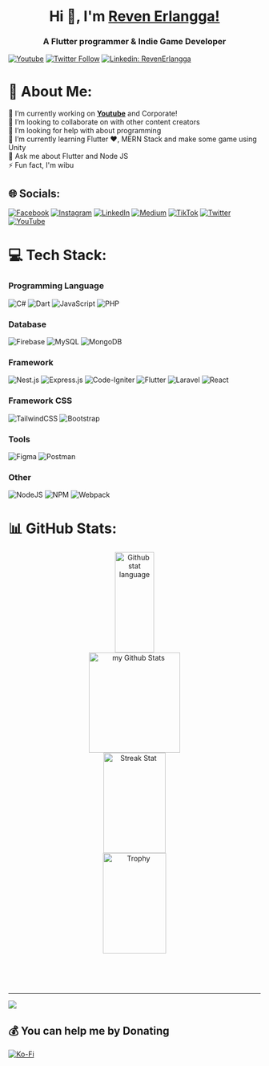 <h1 align="center"> Hi 👋, I'm <a href="https://www.youtube.com/channel/UCmX0A6hZcnIsHAiXOQsJ0pQ">Reven Erlangga!</a></h1>
<h3 align="center">A Flutter programmer & Indie Game Developer</h3>

[![Youtube](https://img.shields.io/static/v1?label=RevenErlangga&message=Subscribe&logo=YouTube&color=FF0000&style=for-the-badge)][youtube]
[![Twitter Follow](https://img.shields.io/twitter/follow/RevenErlangga?color=1DA1F2&label=Followers&logo=twitter&style=for-the-badge)][twitter]
[![Linkedin: RevenErlangga](https://img.shields.io/badge/-CONNECT-blue?style=for-the-badge&logo=Linkedin&link=https://www.linkedin.com/in/reven-erlangga)][linkedin]

# 💫 About Me:
🔭 I’m currently working on [**Youtube**][youtube] and Corporate!<br>
👯 I’m looking to collaborate on with other content creators<br>
🤝 I’m looking for help with  about programming<br>
🌱 I’m currently learning Flutter ❤️, MERN Stack and make some game using Unity<br>
💬 Ask me about Flutter and Node JS<br>
⚡ Fun fact, I'm wibu


## 🌐 Socials:
[![Facebook](https://img.shields.io/badge/Facebook-%231877F2.svg?logo=Facebook&logoColor=white)](https://facebook.com/reven.ferlian) 
[![Instagram](https://img.shields.io/badge/Instagram-%23E4405F.svg?logo=Instagram&logoColor=white)](https://instagram.com/reven.erlangga) 
[![LinkedIn](https://img.shields.io/badge/LinkedIn-%230077B5.svg?logo=linkedin&logoColor=white)](https://linkedin.com/in/reven-ferlian-erlangga) 
[![Medium](https://img.shields.io/badge/Medium-12100E?logo=medium&logoColor=white)](https://medium.com/@reven.erlangga) 
[![TikTok](https://img.shields.io/badge/TikTok-%23000000.svg?logo=TikTok&logoColor=white)](https://tiktok.com/@reven.erlangga) 
[![Twitter](https://img.shields.io/badge/Twitter-%231DA1F2.svg?logo=Twitter&logoColor=white)](https://twitter.com/RevenErlangga) 
[![YouTube](https://img.shields.io/badge/YouTube-%23FF0000.svg?logo=YouTube&logoColor=white)](https://youtube.com/c/UCmX0A6hZcnIsHAiXOQsJ0pQ) 

# 💻 Tech Stack:
### Programming Language
![C#](https://img.shields.io/badge/c%23-%23239120.svg?style=for-the-badge&logo=c-sharp&logoColor=white) 
![Dart](https://img.shields.io/badge/dart-%230175C2.svg?style=for-the-badge&logo=dart&logoColor=white) 
![JavaScript](https://img.shields.io/badge/javascript-%23323330.svg?style=for-the-badge&logo=javascript&logoColor=%23F7DF1E) 
![PHP](https://img.shields.io/badge/php-%23777BB4.svg?style=for-the-badge&logo=php&logoColor=white) 
### Database
![Firebase](https://img.shields.io/badge/firebase-%23039BE5.svg?style=for-the-badge&logo=firebase) 
![MySQL](https://img.shields.io/badge/mysql-%2300f.svg?style=for-the-badge&logo=mysql&logoColor=white) 
![MongoDB](https://img.shields.io/badge/MongoDB-%234ea94b.svg?style=for-the-badge&logo=mongodb&logoColor=white) 	
### Framework
![Nest.js](https://img.shields.io/badge/nest.js-%23D4224A.svg?style=for-the-badge&logo=nestjs&logoColor=white) 
![Express.js](https://img.shields.io/badge/express.js-%23404d59.svg?style=for-the-badge&logo=express&logoColor=%2361DAFB) 
![Code-Igniter](https://img.shields.io/badge/CodeIgniter-%23EF4223.svg?style=for-the-badge&logo=codeIgniter&logoColor=white) 
![Flutter](https://img.shields.io/badge/Flutter-%2302569B.svg?style=for-the-badge&logo=Flutter&logoColor=white) 
![Laravel](https://img.shields.io/badge/laravel-%23FF2D20.svg?style=for-the-badge&logo=laravel&logoColor=white) 
![React](https://img.shields.io/badge/react-%2320232a.svg?style=for-the-badge&logo=react&logoColor=%2361DAFB) 
### Framework CSS
![TailwindCSS](https://img.shields.io/badge/tailwindcss-%2338B2AC.svg?style=for-the-badge&logo=tailwind-css&logoColor=white) 
![Bootstrap](https://img.shields.io/badge/bootstrap-%23563D7C.svg?style=for-the-badge&logo=bootstrap&logoColor=white) 
### Tools
![Figma](https://img.shields.io/badge/figma-%23F24E1E.svg?style=for-the-badge&logo=figma&logoColor=white) 
![Postman](https://img.shields.io/badge/Postman-FF6C37?style=for-the-badge&logo=postman&logoColor=white) 
### Other
![NodeJS](https://img.shields.io/badge/node.js-6DA55F?style=for-the-badge&logo=node.js&logoColor=white) 
![NPM](https://img.shields.io/badge/NPM-%23000000.svg?style=for-the-badge&logo=npm&logoColor=white) 
![Webpack](https://img.shields.io/badge/webpack-%238DD6F9.svg?style=for-the-badge&logo=webpack&logoColor=black) 
<!-- ![Go](https://img.shields.io/badge/go-%2300ADD8.svg?style=for-the-badge&logo=go&logoColor=white)  -->
<!-- ![TypeScript](https://img.shields.io/badge/typescript-%23007ACC.svg?style=for-the-badge&logo=typescript&logoColor=white)  -->
<!-- ![GraphQL](https://img.shields.io/badge/-GraphQL-E10098?style=for-the-badge&logo=graphql&logoColor=white)  -->
<!-- ![Netlify](https://img.shields.io/badge/netlify-%23000000.svg?style=for-the-badge&logo=netlify&logoColor=#00C7B7)  -->
<!-- ![AWS](https://img.shields.io/badge/AWS-%23FF9900.svg?style=for-the-badge&logo=amazon-aws&logoColor=white)  -->
<!-- ![Next JS](https://img.shields.io/badge/Next-black?style=for-the-badge&logo=next.js&logoColor=white)  -->
<!-- ![SASS](https://img.shields.io/badge/SASS-hotpink.svg?style=for-the-badge&logo=SASS&logoColor=white)  -->
<!-- ![Nginx](https://img.shields.io/badge/nginx-%23009639.svg?style=for-the-badge&logo=nginx&logoColor=white)  -->

# 📊 GitHub Stats:
<p align="center">
  <a href="https://github.com/reven-erlangga">
    <img width="39.5%" height="200" src="https://github-readme-stats.vercel.app/api/top-langs?username=reven-erlangga&show_icons=true&locale=en&layout=compact&theme=midnight-purple" alt="Github stat language" />
    <img width="60%" height="200" src="https://github-readme-stats.vercel.app/api?username=reven-erlangga&include_all_commits=true&count_private=true&show_icons=false&line_height=20&title_color=8815d6&text_color=A234EE&bg_color=0,000000,130F40" alt="my Github Stats" /> <br />
    <img width="49.5%" height="200" src="https://github-readme-streak-stats.herokuapp.com/?user=reven-erlangga&theme=midnight-purple&hide_border=false" alt="Streak Stat" />
    <img width="50%" height="200" src="https://github-profile-trophy.vercel.app/?username=reven-erlangga&theme=midnight-purple&no-bg=true" alt="Trophy" width="48%" />
  </a>
</p> <br /> <br /> <br/>

---
[![](https://visitcount.itsvg.in/api?id=reven-erlangga&icon=0&color=0)](https://visitcount.itsvg.in)

## 💰 You can help me by Donating
[![Ko-Fi](https://img.shields.io/badge/Ko--fi-F16061?style=for-the-badge&logo=ko-fi&logoColor=white)](https://ko-fi.com/reven_erlangga) 


[website]: https://reven-erlangga.netlify.app
[dribbble]: https://dribbble.com/reven_erlangga
[twitter]: https://twitter.com/RevenErlangga
[youtube]: https://www.youtube.com/channel/UCmX0A6hZcnIsHAiXOQsJ0pQ
[linkedin]: https://www.linkedin.com/in/reven-erlangga-001a1b137
[github]: https://github.com/reven-erlangga
[instagram]: https://www.instagram.com/reven.erlangga
[facebook]: https://www.facebook.com/reven.ferlian
[medium]: https://medium.com/@reven.erlangga

<!-- Proudly created with GPRM ( https://gprm.itsvg.in ) -->

